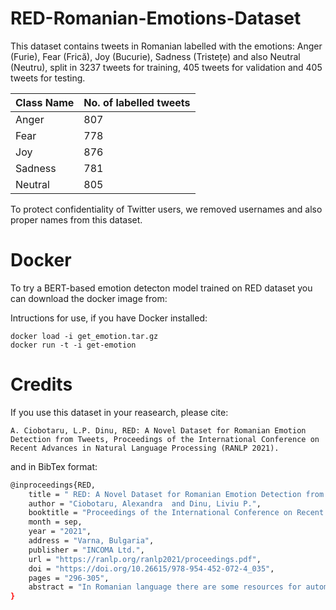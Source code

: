 # RED-Romanian-Emotions-Dataset

This dataset contains tweets in Romanian labelled with the emotions: Anger (Furie), Fear (Frică), Joy (Bucurie), Sadness (Tristețe) and also Neutral (Neutru), split in 3237 tweets for training, 405 tweets for validation and 405 tweets for testing. 

| Class Name | No. of labelled tweets |
| ------- | --- | 
| Anger | 807 | 
| Fear | 778 |
| Joy | 876 |
| Sadness | 781 |
| Neutral | 805 |

To protect confidentiality of Twitter users, we removed usernames and also proper names from this dataset.  

# Docker

To try a BERT-based emotion detecton model trained on RED dataset you can download the docker image from: 

Intructions for use, if you have Docker installed:

```docker
docker load -i get_emotion.tar.gz
docker run -t -i get-emotion
```

# Credits

If you use this dataset in your reasearch, please cite:  

```text
A. Ciobotaru, L.P. Dinu, RED: A Novel Dataset for Romanian Emotion Detection from Tweets, Proceedings of the International Conference on Recent Advances in Natural Language Processing (RANLP 2021).
```
and in BibTex format: 

```bash
@inproceedings{RED,
    title = " RED: A Novel Dataset for Romanian Emotion Detection from Tweets",
    author = "Ciobotaru, Alexandra  and Dinu, Liviu P.",
    booktitle = "Proceedings of the International Conference on Recent Advances in Natural Language Processing (RANLP 2021)",
    month = sep,
    year = "2021",
    address = "Varna, Bulgaria",
    publisher = "INCOMA Ltd.",
    url = "https://ranlp.org/ranlp2021/proceedings.pdf",
    doi = "https://doi.org/10.26615/978-954-452-072-4_035",
    pages = "296-305",
    abstract = "In Romanian language there are some resources for automatic text comprehension, but for Emotion Detection, not lexicon-based, there are none. To cover this gap, we extracted data from Twitter and created the first dataset containing tweets annotated with five types of emotions: joy, fear, sadness, anger and neutral, with the intent of being used for opinion mining and analysis tasks. In this article we present some features of our novel dataset, and create a benchmark to achieve the first supervised machine learning model for automatic Emotion Detection in Romanian short texts. We investigate the performance of four classical machine learning models: Multinomial Naive Bayes, Logistic  Regression, Support Vector Classification and Linear Support Vector Classification. We also investigate more modern approaches like fastText, which makes use of subword information. Lastly, we finetune the Romanian BERT for text classification and our experiments show that the BERTbased model has the best performance for the task of Emotion Detection from Romanian tweets.",
}
```

